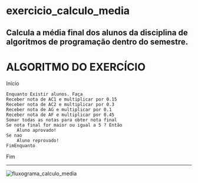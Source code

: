 # exercicio_calculo_media
Calcula a média final dos alunos da disciplina de algoritmos de programação dentro do semestre.
------------------------------------------------------
# ALGORITMO DO EXERCÍCIO 
Início

	Enquanto Existir alunos. Faça
	Receber nota de AC1 e multiplicar por 0.15
	Receber nota de AC2 e multiplicar por 0.3
	Receber nota de AG e multiplicar por 0.1
	Receber nota de AF e multiplicar por 0.45
	Somar todas as notas para obter nota final
	Se nota final for maior ou igual a 5 ? Então
		Aluno aprovado!
	Se nao 
		Aluno reprovado!
	FimEnquanto
Fim 


------------------------------------------------------
![fluxograma_calculo_media](https://user-images.githubusercontent.com/84599880/166743961-8e5762c4-95e9-4048-9186-514849077c70.png)
